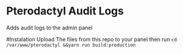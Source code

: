 # Pterodactyl Audit Logs
Adds audit logs to the admin panel

#Instalation 
Upload The files from this repo to your panel 
then run ``cd /var/www/pterodactyl &&yarn run build:production``

